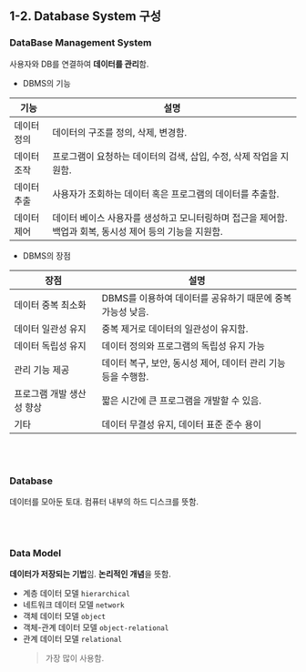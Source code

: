 ## 1-2. Database System 구성


### DataBase Management System

사용자와 DB를 연결하여 **데이터를 관리**함.

- DBMS의 기능

| 기능     | 설명                                                           |
|--------|--------------------------------------------------------------|
| 데이터 정의 | 데이터의 구조를 정의, 삭제, 변경함.                                        |
| 데이터 조작 | 프로그램이 요청하는 데이터의 검색, 삽입, 수정, 삭제 작업을 지원함.                      |
| 데이터 추출 | 사용자가 조회하는 데이터 혹은 프로그램의 데이터를 추출함.                             |
| 데이터 제어 | 데이터 베이스 사용자를 생성하고 모니터링하며 접근을 제어함. 백업과 회복, 동시성 제어 등의 기능을 지원함. |


- DBMS의 장점
    
| 장점             | 설명                                    |
|----------------|---------------------------------------|
| 데이터 중복 최소화     | DBMS를 이용하여 데이터를 공유하기 때문에 중복 가능성 낮음.   |
| 데이터 일관성 유지     | 중복 제거로 데이터의 일관성이 유지함.                 |
| 데이터 독립성 유지     | 데이터 정의와 프로그램의 독립성 유지 가능               |
| 관리 기능 제공       | 데이터 복구, 보안, 동시성 제어, 데이터 관리 기능 등을 수행함. |
| 프로그램 개발 생산성 향상 | 짧은 시간에 큰 프로그램을 개발할 수 있음.              |
| 기타             | 데이터 무결성 유지, 데이터 표준 준수 용이              |


<br>

<br>

### Database

데이터를 모아둔 토대. 컴퓨터 내부의 하드 디스크를 뜻함.


<br>

<br>


### Data Model

**데이터가 저장되는 기법**임.
**논리적인 개념**을 뜻함.

- 계층 데이터 모델 `hierarchical`
- 네트워크 데이터 모델 `network`
- 객체 데이터 모델 `object`
- 객체-관계 데이터 모델 `object-relational`
- 관계 데이터 모델 `relational`
    > 가장 많이 사용함.
